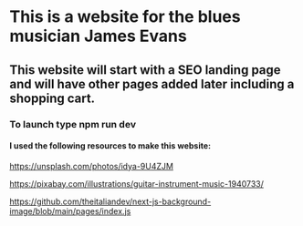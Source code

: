 # This is a website for the blues musician James Evans

## This website will start with a SEO landing page and will have other pages added later including a shopping cart.

### To launch type npm run dev

#### I used the following resources to make this website:

https://unsplash.com/photos/idya-9U4ZJM

https://pixabay.com/illustrations/guitar-instrument-music-1940733/

https://github.com/theitaliandev/next-js-background-image/blob/main/pages/index.js
